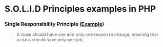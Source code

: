 # S.O.L.I.D Principles examples in PHP

### Single Responsibility Principle ([Example](./SingleResponsibilityPrinciple.php))
> A class should have one and only one reason to change, meaning that a class should have only one job.